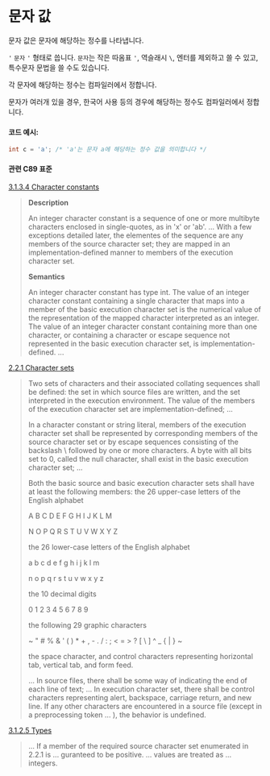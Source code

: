 # 문자 값
문자 값은 문자에 해당하는 정수를 나타냅니다.   

`'` `문자` `'` 형태로 씁니다. `문자`는 작은 따옴표 `'`, 역슬래시 `\`, 엔터를 제외하고 쓸 수 있고, 특수문자 문법을 쓸 수도 있습니다. 

각 문자에 해당하는 정수는 컴파일러에서 정합니다. 

문자가 여러개 있을 경우, 한국어 사용 등의 경우에 해당하는 정수도 컴파일러에서 정합니다.  

#### 코드 예시:
```c
int c = 'a'; /* 'a'는 문자 a에 해당하는 정수 값을 의미합니다 */
```

#### 관련 C89 표준
[3.1.3.4 Character constants](https://port70.net/~nsz/c/c89/c89-draft.html#3.1.3.4)
> **Description**
>
> An integer character constant is a sequence of one or more multibyte characters enclosed in single-quotes, as in 'x' or 'ab'.
> ... With a few exceptions detailed later, the elementes of the sequence are any members of the source character set;
> they are mapped in an implementation-defined manner to members of the execution character set.
>
> **Semantics**
>
> An integer character constant has type int.
> The value of an integer character constant containing a single character that maps into a member of the basic execution character set
> is the numerical value of the representation of the mapped character interpreted as an integer.
> The value of an integer character constant containing more than one character, or containing a character or escape sequence
> not represented in the basic execution character set, is implementation-defined. ...

[2.2.1 Character sets](https://port70.net/~nsz/c/c89/c89-draft.html#2.2.1)
> Two sets of characters and their associated collating sequences shall be defined:
> the set in which source files are written, and the set interpreted in the execution environment.
> The value of the members of the execution character set are implementation-defined; ...
>
> In a character constant or string literal, members of the execution character set shall be represented by corresponding members of
> the source character set or by escape sequences consisting of the backslash \ followed by one or more characters.
> A byte with all bits set to 0, called the null character, shall exist in the basic execution character set; ...
>
> Both the basic source and basic execution character sets shall have at least the following members:
> the 26 upper-case letters of the English alphabet
>
> A B C D E F G H I J K L M
>
> N O P Q R S T U V W X Y Z
>
> the 26 lower-case letters of the English alphabet
>
> a b c d e f g h i j k l m
>
> n o p q r s t u v w x y z
>
> the 10 decimal digits
>
> 0 1 2 3 4 5 6 7 8 9
>
> the following 29 graphic characters
>
> ~ " # % & ' ( ) * + , - . / :
> ; < = > ? [ \ ] ^ _ { | } ~
>
> the space character, and control characters representing horizontal tab, vertical tab, and form feed.
>
> ... In source files, there shall be some way of indicating the end of each line of text;
> ... In execution character set, there shall be control characters representing alert, backspace, carriage return, and new line.
> If any other characters are encountered in a source file (except in a preprocessing token ... ), the behavior is undefined.

[3.1.2.5 Types](https://port70.net/~nsz/c/c89/c89-draft.html#3.1.2.5)
> ... If a member of the required source character set enumerated in 2.2.1 is ... guranteed to be positive.
> ... values are treated as ... integers. 
